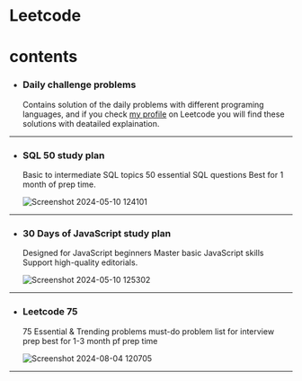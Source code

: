 # Leetcode

# contents
- ### Daily challenge problems
  Contains solution of the daily problems with different programing languages, and if you check [my profile](https://leetcode.com/u/khaledkamr/) on Leetcode you will find these solutions with deatailed explaination.
<hr>

- ### SQL 50 study plan
  Basic to intermediate SQL topics 50 essential SQL questions Best for 1 month of prep time.
  
  ![Screenshot 2024-05-10 124101](https://github.com/khaledkamr/Leetcode/assets/94804298/0c49b135-b2c8-4802-9dfd-1b38a75e0f96)
  
<hr>

- ### 30 Days of JavaScript study plan
  Designed for JavaScript beginners Master basic JavaScript skills Support high-quality editorials.
  
  ![Screenshot 2024-05-10 125302](https://github.com/khaledkamr/Leetcode/assets/94804298/ea6586ce-7836-4a4e-8e02-3ea8a52f667c)

<hr>

- ### Leetcode 75
  75 Essential & Trending problems must-do problem list for interview prep best for 1-3 month pf prep time

  ![Screenshot 2024-08-04 120705](https://github.com/user-attachments/assets/a557b257-1408-4277-8ab4-0b20e764463f)

<hr>


